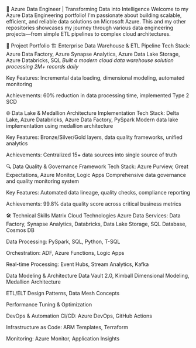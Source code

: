 🚀 Azure Data Engineer | Transforming Data into Intelligence
Welcome to my Azure Data Engineering portfolio! I'm passionate about building scalable, efficient, and reliable data solutions on Microsoft Azure. This and my other repositories showcases my journey through various data engineering projects—from simple ETL pipelines to complex cloud architectures.

📂 Project Portfolio
🏗️ Enterprise Data Warehouse & ETL Pipeline
Tech Stack: Azure Data Factory, Azure Synapse Analytics, Azure Data Lake Storage, Azure Databricks, SQL
*Built a modern cloud data warehouse solution processing 2M+ records daily*

Key Features: Incremental data loading, dimensional modeling, automated monitoring

Achievements: 60% reduction in data processing time, implemented Type 2 SCD

🌐 Data Lake & Medallion Architecture Implementation
Tech Stack: Delta Lake, Azure Databricks, Azure Data Factory, PySpark
Modern data lake implementation using medallion architecture

Key Features: Bronze/Silver/Gold layers, data quality frameworks, unified analytics

Achievements: Centralized 15+ data sources into single source of truth

🔍 Data Quality & Governance Framework
Tech Stack: Azure Purview, Great Expectations, Azure Monitor, Logic Apps
Comprehensive data governance and quality monitoring system

Key Features: Automated data lineage, quality checks, compliance reporting

Achievements: 99.8% data quality score across critical business metrics

🛠️ Technical Skills Matrix
Cloud Technologies
Azure Data Services: Data Factory, Synapse Analytics, Databricks, Data Lake Storage, SQL Database, Cosmos DB

Data Processing: PySpark, SQL, Python, T-SQL

Orchestration: ADF, Azure Functions, Logic Apps

Real-time Processing: Event Hubs, Stream Analytics, Kafka

Data Modeling & Architecture
Data Vault 2.0, Kimball Dimensional Modeling, Medallion Architecture

ETL/ELT Design Patterns, Data Mesh Concepts

Performance Tuning & Optimization

DevOps & Automation
CI/CD: Azure DevOps, GitHub Actions

Infrastructure as Code: ARM Templates, Terraform

Monitoring: Azure Monitor, Application Insights
